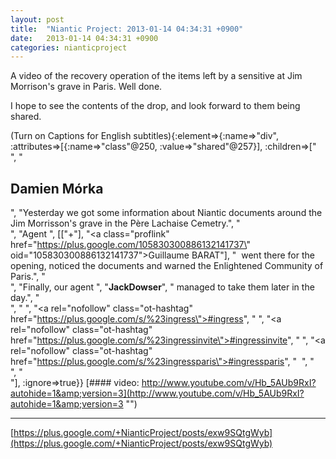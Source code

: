 ```yaml
---
layout: post
title:  "Niantic Project: 2013-01-14 04:34:31 +0900"
date:   2013-01-14 04:34:31 +0900
categories: nianticproject
---
```

A video of the recovery operation of the items left by a sensitive at Jim Morrison's grave in Paris. Well done.

I hope to see the contents of the drop, and look forward to them being shared.

(Turn on Captions for English subtitles){:element=>{:name=>"div", :attributes=>[{:name=>"class"@250, :value=>"shared"@257}], :children=>["<br />", "<h2>Damien Mórka</h2>", "Yesterday we got some information about Niantic documents around the Jim Morrisson's grave in the Père Lachaise Cemetry.", "<br />", "Agent ", [["+"], "<a class=\"proflink\" href=\"https://plus.google.com/105830300886132141737\" oid=\"105830300886132141737\">Guillaume BARAT</a>"], "  went there for the opening, noticed the documents and warned the Enlightened Community of Paris.", "<br />", "Finally, our agent ", "<b>JackDowser</b>", " managed to take them later in the day.", "<br />", " ", "<a rel=\"nofollow\" class=\"ot-hashtag\" href=\"https://plus.google.com/s/%23ingress\">#ingress</a>", "   ", "<a rel=\"nofollow\" class=\"ot-hashtag\" href=\"https://plus.google.com/s/%23ingressinvite\">#ingressinvite</a>", "   ", "<a rel=\"nofollow\" class=\"ot-hashtag\" href=\"https://plus.google.com/s/%23ingressparis\">#ingressparis</a>", "  ", "<br />", "<br />"], :ignore=>true}}
[#### video: http://www.youtube.com/v/Hb_5AUb9RxI?autohide=1&amp;version=3](http://www.youtube.com/v/Hb_5AUb9RxI?autohide=1&amp;version=3 "")
- - -
[https://plus.google.com/+NianticProject/posts/exw9SQtgWyb](https://plus.google.com/+NianticProject/posts/exw9SQtgWyb)
